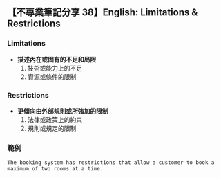 ## 【不專業筆記分享 38】English: Limitations & Restrictions

### Limitations
- **描述內在或固有的不足和局限**
    1. 技術或能力上的不足
    2. 資源或條件的限制

### Restrictions
- **更傾向由外部規則或所強加的限制**
    1. 法律或政策上的約束
    2. 規則或規定的限制

### 範例
```
The booking system has restrictions that allow a customer to book a maximum of two rooms at a time.
```